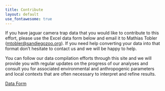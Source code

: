 ```yaml
---
title: Contribute
layout: default
use_fontawesome: true
---
```

<div>
<p>If you have jaguar camera trap data that you would like to contribute to this effort, please use the  Excel data form below and email it to Mathias Tobler (<a href = "mailto: mtobler@sandiegozoo.org">mtobler@sandiegozoo.org</a>). If you need help converting your data into that format don’t hesitate to contact us and we will be happy to help.</p>
<p>You can follow our data compilation efforts through this site and we will provide you with regular updates on the progress of our analyses and consult you for associated environmental and anthropogenic parameters and local contexts that are often necessary to interpret and refine results.</p>

<p><a href="{{ site.baseurl }}/attachments/JaguarCameraTrapData.xlsx">Data Form</a></p>

</div>